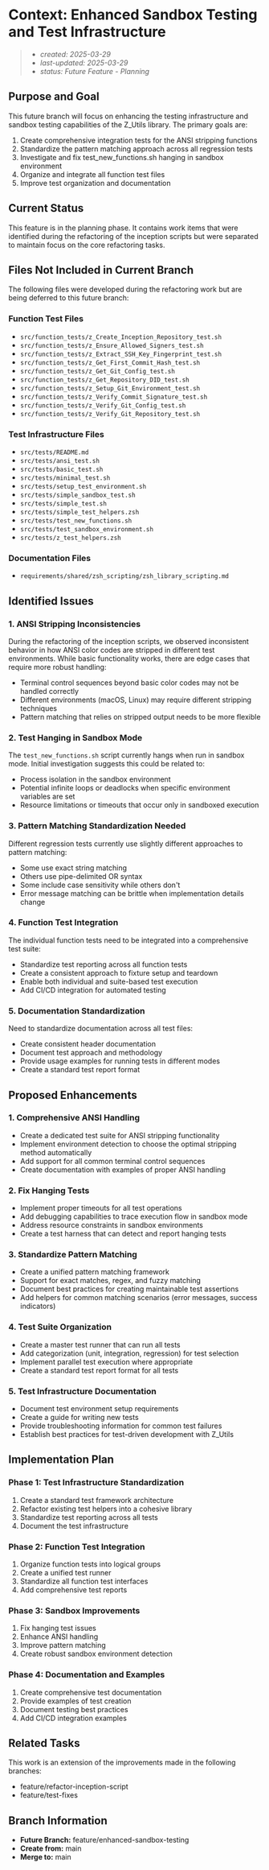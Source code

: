 # Context: Enhanced Sandbox Testing and Test Infrastructure

> - _created: 2025-03-29_
> - _last-updated: 2025-03-29_
> - _status: Future Feature - Planning_

## Purpose and Goal

This future branch will focus on enhancing the testing infrastructure and sandbox testing capabilities of the Z_Utils library. The primary goals are:

1. Create comprehensive integration tests for the ANSI stripping functions
2. Standardize the pattern matching approach across all regression tests
3. Investigate and fix test_new_functions.sh hanging in sandbox environment
4. Organize and integrate all function test files
5. Improve test organization and documentation

## Current Status

This feature is in the planning phase. It contains work items that were identified during the refactoring of the inception scripts but were separated to maintain focus on the core refactoring tasks.

## Files Not Included in Current Branch

The following files were developed during the refactoring work but are being deferred to this future branch:

### Function Test Files
- `src/function_tests/z_Create_Inception_Repository_test.sh`
- `src/function_tests/z_Ensure_Allowed_Signers_test.sh`
- `src/function_tests/z_Extract_SSH_Key_Fingerprint_test.sh`
- `src/function_tests/z_Get_First_Commit_Hash_test.sh`
- `src/function_tests/z_Get_Git_Config_test.sh`
- `src/function_tests/z_Get_Repository_DID_test.sh`
- `src/function_tests/z_Setup_Git_Environment_test.sh`
- `src/function_tests/z_Verify_Commit_Signature_test.sh`
- `src/function_tests/z_Verify_Git_Config_test.sh`
- `src/function_tests/z_Verify_Git_Repository_test.sh`

### Test Infrastructure Files
- `src/tests/README.md`
- `src/tests/ansi_test.sh`
- `src/tests/basic_test.sh`
- `src/tests/minimal_test.sh`
- `src/tests/setup_test_environment.sh`
- `src/tests/simple_sandbox_test.sh`
- `src/tests/simple_test.sh`
- `src/tests/simple_test_helpers.zsh`
- `src/tests/test_new_functions.sh`
- `src/tests/test_sandbox_environment.sh`
- `src/tests/z_test_helpers.zsh`

### Documentation Files
- `requirements/shared/zsh_scripting/zsh_library_scripting.md`

## Identified Issues

### 1. ANSI Stripping Inconsistencies

During the refactoring of the inception scripts, we observed inconsistent behavior in how ANSI color codes are stripped in different test environments. While basic functionality works, there are edge cases that require more robust handling:

- Terminal control sequences beyond basic color codes may not be handled correctly
- Different environments (macOS, Linux) may require different stripping techniques
- Pattern matching that relies on stripped output needs to be more flexible

### 2. Test Hanging in Sandbox Mode

The `test_new_functions.sh` script currently hangs when run in sandbox mode. Initial investigation suggests this could be related to:

- Process isolation in the sandbox environment
- Potential infinite loops or deadlocks when specific environment variables are set
- Resource limitations or timeouts that occur only in sandboxed execution

### 3. Pattern Matching Standardization Needed

Different regression tests currently use slightly different approaches to pattern matching:

- Some use exact string matching
- Others use pipe-delimited OR syntax
- Some include case sensitivity while others don't
- Error message matching can be brittle when implementation details change

### 4. Function Test Integration

The individual function tests need to be integrated into a comprehensive test suite:

- Standardize test reporting across all function tests
- Create a consistent approach to fixture setup and teardown
- Enable both individual and suite-based test execution
- Add CI/CD integration for automated testing

### 5. Documentation Standardization

Need to standardize documentation across all test files:

- Create consistent header documentation
- Document test approach and methodology
- Provide usage examples for running tests in different modes
- Create a standard test report format

## Proposed Enhancements

### 1. Comprehensive ANSI Handling

- Create a dedicated test suite for ANSI stripping functionality
- Implement environment detection to choose the optimal stripping method automatically
- Add support for all common terminal control sequences
- Create documentation with examples of proper ANSI handling

### 2. Fix Hanging Tests

- Implement proper timeouts for all test operations
- Add debugging capabilities to trace execution flow in sandbox mode
- Address resource constraints in sandbox environments
- Create a test harness that can detect and report hanging tests

### 3. Standardize Pattern Matching

- Create a unified pattern matching framework
- Support for exact matches, regex, and fuzzy matching
- Document best practices for creating maintainable test assertions
- Add helpers for common matching scenarios (error messages, success indicators)

### 4. Test Suite Organization

- Create a master test runner that can run all tests
- Add categorization (unit, integration, regression) for test selection
- Implement parallel test execution where appropriate
- Create a standard test report format for all tests

### 5. Test Infrastructure Documentation

- Document test environment setup requirements
- Create a guide for writing new tests
- Provide troubleshooting information for common test failures
- Establish best practices for test-driven development with Z_Utils

## Implementation Plan

### Phase 1: Test Infrastructure Standardization
1. Create a standard test framework architecture
2. Refactor existing test helpers into a cohesive library
3. Standardize test reporting across all tests
4. Document the test infrastructure

### Phase 2: Function Test Integration
1. Organize function tests into logical groups
2. Create a unified test runner
3. Standardize all function test interfaces
4. Add comprehensive test reports

### Phase 3: Sandbox Improvements
1. Fix hanging test issues
2. Enhance ANSI handling
3. Improve pattern matching
4. Create robust sandbox environment detection

### Phase 4: Documentation and Examples
1. Create comprehensive test documentation
2. Provide examples of test creation
3. Document testing best practices
4. Add CI/CD integration examples

## Related Tasks

This work is an extension of the improvements made in the following branches:
- feature/refactor-inception-script
- feature/test-fixes

## Branch Information

- **Future Branch:** feature/enhanced-sandbox-testing
- **Create from:** main
- **Merge to:** main